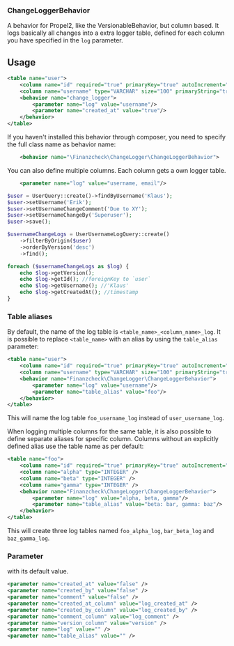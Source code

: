 ### ChangeLoggerBehavior

A behavior for Propel2, like the VersionableBehavior, but column based. It logs basically all changes
into a extra logger table, defined for each column you have specified in the `log` parameter.

## Usage

```xml
<table name="user">
    <column name="id" required="true" primaryKey="true" autoIncrement="true" type="INTEGER" />
    <column name="username" type="VARCHAR" size="100" primaryString="true" />
    <behavior name="change_logger">
        <parameter name="log" value="username"/>
        <parameter name="created_at" value="true"/>
    </behavior>
</table>
```

If you haven't installed this behavior through composer, you need to specify the full class name as behavior name:

```xml
    <behavior name="\Finanzcheck\ChangeLogger\ChangeLoggerBehavior">
```

You can also define multiple columns. Each column gets a own logger table.

```xml
    <parameter name="log" value="username, email"/>
```

```php
$user = UserQuery::create()->findByUsername('Klaus');
$user->setUsername('Erik');
$user->setUsernameChangeComment('Due to XY');
$user->setUsernameChangeBy('Superuser');
$user->save();

$usernameChangeLogs = UserUsernameLogQuery::create()
    ->filterByOrigin($user)
    ->orderByVersion('desc')
    ->find();

foreach ($usernameChangeLogs as $log) {
    echo $log->getVersion();
    echo $log->getId(); //foreignKey to `user`
    echo $log->getUsername(); //'Klaus'
    echo $log->getCreatedAt(); //timestamp
}
```

### Table aliases

By default, the name of the log table is `<table_name>_<column_name>_log`. It is possible to replace `<table_name>`
with an alias by using the `table_alias` parameter:

```xml
<table name="user">
    <column name="id" required="true" primaryKey="true" autoIncrement="true" type="INTEGER" />
    <column name="username" type="VARCHAR" size="100" primaryString="true" />
    <behavior name="Finanzcheck\ChangeLogger\ChangeLoggerBehavior">
        <parameter name="log" value="username"/>
        <parameter name="table_alias" value="foo"/>
    </behavior>
</table>
```

This will name the log table `foo_username_log` instead of `user_username_log`.

When logging multiple columns for the same table, it is also possible to define separate aliases for specific column.
Columns without an explicitly defined alias use the table name as per default:

```xml
<table name="foo">
    <column name="id" required="true" primaryKey="true" autoIncrement="true" type="INTEGER" />
    <column name="alpha" type="INTEGER" />
    <column name="beta" type="INTEGER" />
    <column name="gamma" type="INTEGER" />
    <behavior name="Finanzcheck\ChangeLogger\ChangeLoggerBehavior">
        <parameter name="log" value="alpha, beta, gamma"/>
        <parameter name="table_alias" value="beta: bar, gamma: baz"/>
    </behavior>
</table>
```

This will create three log tables named `foo_alpha_log`, `bar_beta_log` and `baz_gamma_log`.

### Parameter

with its default value.

```xml
<parameter name="created_at" value="false" />
<parameter name="created_by" value="false" />
<parameter name="comment" value="false" />
<parameter name="created_at_column" value="log_created_at" />
<parameter name="created_by_column" value="log_created_by" />
<parameter name="comment_column" value="log_comment" />
<parameter name="version_column" value="version" />
<parameter name="log" value="" />
<parameter name="table_alias" value="" />
```

